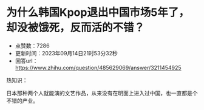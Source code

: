 # 为什么韩国Kpop退出中国市场5年了，却没被饿死，反而活的不错？
- 点赞数：7286
- 更新时间：2023年09月14日21时53分32秒
- 回答url：https://www.zhihu.com/question/485629069/answer/3211454925
<body>
 <p data-pid="05d12Ntn">热知识：</p>
 <p data-pid="VQ3yk3Sq">日本那种两个人就能演的文艺作品，从来没有在明面上进入过中国，也一直都是个不错的产业。</p>
</body>